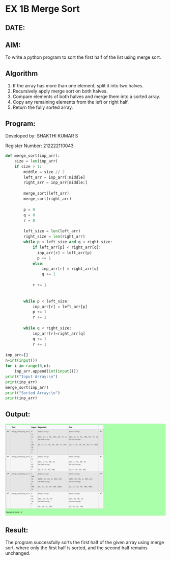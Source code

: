 # EX 1B Merge Sort
## DATE:
## AIM:
To write a python program to sort the first half of the list using merge sort.

## Algorithm
1. If the array has more than one element, split it into two halves.
2. Recursively apply merge sort on both halves.
3. Compare elements of both halves and merge them into a sorted array.
4. Copy any remaining elements from the left or right half.
5. Return the fully sorted array.   

## Program:
Developed by: SHAKTHI KUMAR S

Register Number: 212222110043
```python
def merge_sort(inp_arr):
    size = len(inp_arr)
    if size > 1:
        middle = size // 2
        left_arr = inp_arr[:middle]
        right_arr = inp_arr[middle:]
 
        merge_sort(left_arr)
        merge_sort(right_arr)
 
        p = 0
        q = 0
        r = 0
 
        left_size = len(left_arr)
        right_size = len(right_arr)
        while p < left_size and q < right_size:
            if left_arr[p] < right_arr[q]:
              inp_arr[r] = left_arr[p]
              p += 1
            else:
                inp_arr[r] = right_arr[q]
                q += 1
             
            r += 1
 
        
        while p < left_size:
            inp_arr[r] = left_arr[p]
            p += 1
            r += 1
 
        while q < right_size:
            inp_arr[r]=right_arr[q]
            q += 1
            r += 1
 
inp_arr=[]
n=int(input())
for i in range(0,n):
    inp_arr.append(int(input()))
print("Input Array:\n")
print(inp_arr)
merge_sort(inp_arr)
print("Sorted Array:\n")
print(inp_arr)
```

## Output:
![](aoa-19-2.png)

## Result:
The program successfully sorts the first half of the given array using merge sort. where only the first half is sorted, and the second half remains unchanged.
